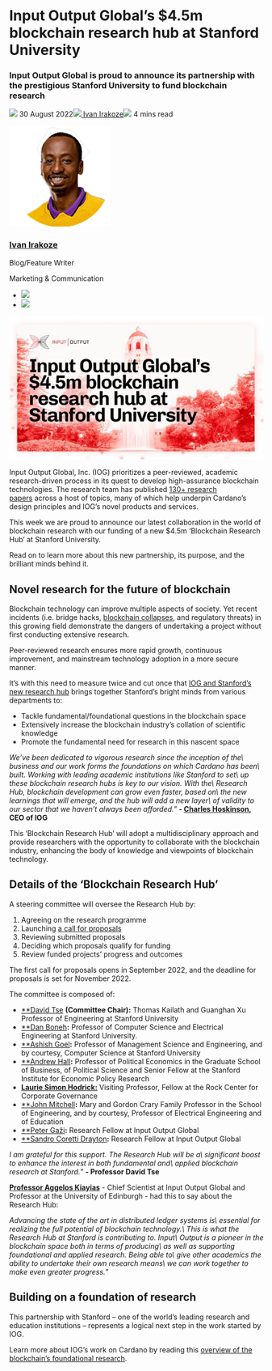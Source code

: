 # Input Output Global’s $4.5m blockchain research hub at Stanford University
### **Input Output Global is proud to announce its partnership with the prestigious Stanford University to fund blockchain research**
![](img/2022-08-30-input-output-global-s-4-5m-blockchain-research-hub-at-stanford-university.002.png) 30 August 2022![](img/2022-08-30-input-output-global-s-4-5m-blockchain-research-hub-at-stanford-university.002.png)[ Ivan Irakoze](/en/blog/authors/ivan-irakoze/page-1/)![](img/2022-08-30-input-output-global-s-4-5m-blockchain-research-hub-at-stanford-university.003.png) 4 mins read

![Ivan Irakoze](img/2022-08-30-input-output-global-s-4-5m-blockchain-research-hub-at-stanford-university.004.png)[](/en/blog/authors/ivan-irakoze/page-1/)
### [**Ivan Irakoze**](/en/blog/authors/ivan-irakoze/page-1/)
Blog/Feature Writer

Marketing & Communication

- ![](img/2022-08-30-input-output-global-s-4-5m-blockchain-research-hub-at-stanford-university.005.png)[](mailto:ivan.irakoze@iohk.io "Email")
- ![](img/2022-08-30-input-output-global-s-4-5m-blockchain-research-hub-at-stanford-university.006.png)[](https://twitter.com/The_ADA_Poet "Twitter")

![Input Output Global’s $4.5m blockchain research hub at Stanford University](img/2022-08-30-input-output-global-s-4-5m-blockchain-research-hub-at-stanford-university.007.jpeg)

Input Output Global, Inc. (IOG) prioritizes a peer-reviewed, academic research-driven process in its quest to develop high-assurance blockchain technologies. The research team has published [130+ research papers](https://iohk.io/en/research/library/) across a host of topics, many of which help underpin Cardano’s design principles and IOG’s novel products and services.

This week we are proud to announce our latest collaboration in the world of blockchain research with our funding of a new $4.5m ‘Blockchain Research Hub’ at Stanford University.

Read on to learn more about this new partnership, its purpose, and the brilliant minds behind it.
## **Novel research for the future of blockchain**
Blockchain technology can improve multiple aspects of society. Yet recent incidents (i.e. bridge hacks, [blockchain collapses](https://www.coindesk.com/learn/the-fall-of-terra-a-timeline-of-the-meteoric-rise-and-crash-of-ust-and-luna/), and regulatory threats) in this growing field demonstrate the dangers of undertaking a project without first conducting extensive research.

Peer-reviewed research ensures more rapid growth, continuous improvement, and mainstream technology adoption in a more secure manner.

It’s with this need to measure twice and cut once that [IOG and Stanford’s new research hub](https://tselab.stanford.edu/iorh/) brings together Stanford’s bright minds from various departments to:

- Tackle fundamental/foundational questions in the blockchain space
- Extensively increase the blockchain industry’s collation of scientific knowledge
- Promote the fundamental need for research in this nascent space

*We’ve been dedicated to vigorous research since the inception of the\ business and our work forms the foundations on which Cardano has been\ built. Working with leading academic institutions like Stanford to set\ up these blockchain research hubs is key to our vision. With the\ Research Hub, blockchain development can grow even faster, based on\ the new learnings that will emerge, and the hub will add a new layer\ of validity to our sector that we haven’t always been afforded.”* **- [Charles Hoskinson](https://iohk.io/team/charles-hoskinson/), CEO of IOG**

This ‘Blockchain Research Hub’ will adopt a multidisciplinary approach and provide researchers with the opportunity to collaborate with the blockchain industry, enhancing the body of knowledge and viewpoints of blockchain technology.
## **Details of the ‘Blockchain Research Hub’**
A steering committee will oversee the Research Hub by:

1. Agreeing on the research programme
1. Launching [a call for proposals](http://tselab.stanford.edu/iorh/)
1. Reviewing submitted proposals
1. Deciding which proposals qualify for funding
1. Review funded projects’ progress and outcomes

The first call for proposals opens in September 2022, and the deadline for proposals is set for November 2022.

The committee is composed of:

- [**David Tse](https://tselab.stanford.edu/) **(Committee Chair):** Thomas Kailath and Guanghan Xu Professor of Engineering at Stanford University
- [**Dan Boneh](https://crypto.stanford.edu/~dabo/)**:** Professor of Computer Science and Electrical Engineering at Stanford University.
- [**Ashish Goel](https://web.stanford.edu/~ashishg/)**:** Professor of Management Science and Engineering, and by courtesy, Computer Science at Stanford University
- [**Andrew Hall](https://politicalscience.stanford.edu/people/andrew-hall)**:** Professor of Political Economics in the Graduate School of Business, of Political Science and Senior Fellow at the Stanford Institute for Economic Policy Research
- [**Laurie Simon Hodrick:**](https://law.stanford.edu/directory/laurie-hodrick/) Visiting Professor, Fellow at the Rock Center for Corporate Governance
- [**John Mitchell](https://profiles.stanford.edu/john-mitchell)**:** Mary and Gordon Crary Family Professor in the School of Engineering, and by courtesy, Professor of Electrical Engineering and of Education
- [**Peter Gaži](https://iohk.io/en/team/peter-gazi)**:** Research Fellow at Input Output Global
- [**Sandro Coretti Drayton](https://iohk.io/en/team/sandro-coretti-drayton)**:** Research Fellow at Input Output Global

*I am grateful for this support. The Research Hub will be a\ significant boost to enhance the interest in both fundamental and\ applied blockchain research at Stanford.*” **- Professor David Tse**

[**Professor Aggelos Kiayias**](https://iohk.io/en/team/aggelos-kiayias) - Chief Scientist at Input Output Global and Professor at the University of Edinburgh - had this to say about the Research Hub:

*Advancing the state of the art in distributed ledger systems is\ essential for realizing the full potential of blockchain technology.\ This is what the Research Hub at Stanford is contributing to. Input\ Output is a pioneer in the blockchain space both in terms of producing\ as well as supporting foundational and applied research. Being able to\ give other academics the ability to undertake their own research means\ we can work together to make even greater progress.*”
## **Building on a foundation of research**
This partnership with Stanford – one of the world’s leading research and education institutions – represents a logical next step in the work started by IOG.

Learn more about IOG’s work on Cardano by reading this [overview of the blockchain’s foundational research](https://iohk.io/en/blog/posts/page-4/#blog-posts).
